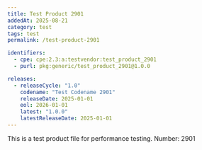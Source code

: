 ```yaml
---
title: Test Product 2901
addedAt: 2025-08-21
category: test
tags: test
permalink: /test-product-2901

identifiers:
  - cpe: cpe:2.3:a:testvendor:test_product_2901
  - purl: pkg:generic/test_product_2901@1.0.0

releases:
  - releaseCycle: "1.0"
    codename: "Test Codename 2901"
    releaseDate: 2025-01-01
    eol: 2026-01-01
    latest: "1.0.0"
    latestReleaseDate: 2025-01-01
---
```


This is a test product file for performance testing. Number: 2901
